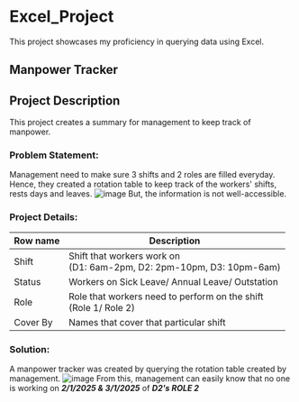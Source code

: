 # Excel_Project
This project showcases my proficiency in querying data using Excel.

## Manpower Tracker

## Project Description
This project creates a summary for management to keep track of manpower. 

### Problem Statement:
Management need to make sure 3 shifts and 2 roles are filled everyday. Hence, they created a rotation table to keep track of the workers' shifts, rests days and leaves. 
![image](https://github.com/user-attachments/assets/da00505f-c460-4f8b-af45-e4fe389c1997)
But, the information is not well-accessible. 

### Project Details:
| Row name | Description |
| -------- | ----------- |
| Shift    | Shift that workers work on <br> (D1: 6am-2pm, D2: 2pm-10pm, D3: 10pm-6am)|
| Status    | Workers on Sick Leave/ Annual Leave/ Outstation|
| Role    | Role that workers need to perform on the shift <br> (Role 1/ Role 2)
| Cover By | Names that cover that particular shift | 

### Solution:
A manpower tracker was created by querying the rotation table created by management.
![image](https://github.com/user-attachments/assets/f1f0ba6d-2213-4b0b-a338-12ea769a73e5)
From this, management can easily know that no one is working on **_2/1/2025 & 3/1/2025_** of **_D2's ROLE 2_**
